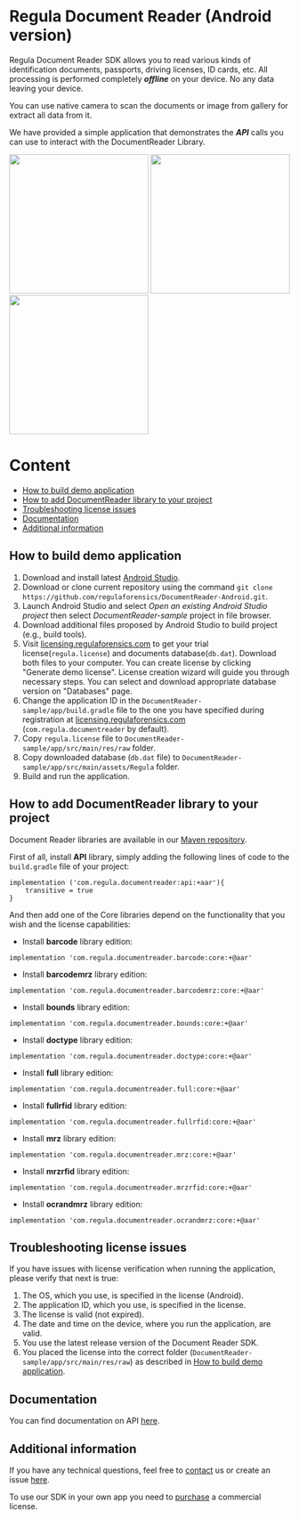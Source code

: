 # Regula Document Reader (Android version)
Regula Document Reader SDK allows you to read various kinds of identification documents, passports, driving licenses, ID cards, etc. All processing is performed completely ***offline*** on your device. No any data leaving your device.

You can use native camera to scan the documents or image from gallery for extract all data from it.

We have provided a simple application that demonstrates the ***API*** calls you can use to interact with the DocumentReader Library.

<img src="https://img.regulaforensics.com/Screenshots/SDK-5.0/LG_Nexus_5X_1.png" width="250"> <img src="https://img.regulaforensics.com/Screenshots/SDK-5.0/LG_Nexus_5X_2.png" width="250"> <img src="https://img.regulaforensics.com/Screenshots/SDK-5.0/LG_Nexus_5X_3.png" width="250">

# Content
* [How to build demo application](#how-to-build-demo-application)
* [How to add DocumentReader library to your project](#how-to-add-documentreader-library-to-your-project)
* [Troubleshooting license issues](#troubleshooting-license-issues)
* [Documentation](#documentation)
* [Additional information](#additional-information)

## How to build demo application
1. Download and install latest [Android Studio](https://developer.android.com/studio/index.html).
2. Download or clone current repository using the command `git clone https://github.com/regulaforensics/DocumentReader-Android.git`.
3. Launch Android Studio and select _Open an existing Android Studio project_ then select _DocumentReader-sample_ project in file browser.
4. Download additional files proposed by Android Studio to build project (e.g., build tools).
5. Visit [licensing.regulaforensics.com](https://licensing.regulaforensics.com) to get your trial license(`regula.license`) and documents database(`db.dat`). Download both files to your computer. You can create license by clicking "Generate demo license". License creation wizard will guide you through necessary steps. You can select and download appropriate database version on "Databases" page.
6. Change the application ID in the `DocumentReader-sample/app/build.gradle`  file to the one you have specified during registration at [licensing.regulaforensics.com](https://licensing.regulaforensics.com) (`com.regula.documentreader` by default).
7. Copy `regula.license` file to `DocumentReader-sample/app/src/main/res/raw` folder.
8. Copy downloaded database (`db.dat` file) to `DocumentReader-sample/app/src/main/assets/Regula` folder.
9. Build and run the application.

## How to add DocumentReader library to your project
Document Reader libraries are available in our [Maven repository](http://maven.regulaforensics.com/RegulaDocumentReader/com/regula/documentreader).

First of all, install **API** library, simply adding the following lines of code to the `build.gradle` file of your project:
```
implementation ('com.regula.documentreader:api:+aar'){
    transitive = true
}
```

And then add one of the Core libraries depend on the functionality that you wish and the license capabilities:
* Install **barcode** library edition:
```
implementation 'com.regula.documentreader.barcode:core:+@aar'
```

* Install **barcodemrz** library edition:
```
implementation 'com.regula.documentreader.barcodemrz:core:+@aar'
```

* Install **bounds** library edition:
```
implementation 'com.regula.documentreader.bounds:core:+@aar'
```

* Install **doctype** library edition:
```
implementation 'com.regula.documentreader.doctype:core:+@aar'
```

* Install **full** library edition:
```
implementation 'com.regula.documentreader.full:core:+@aar'
```

* Install **fullrfid** library edition:
```
implementation 'com.regula.documentreader.fullrfid:core:+@aar'
```

* Install **mrz** library edition:
```
implementation 'com.regula.documentreader.mrz:core:+@aar'
```

* Install **mrzrfid** library edition:
```
implementation 'com.regula.documentreader.mrzrfid:core:+@aar'
```

* Install **ocrandmrz** library edition:
```
implementation 'com.regula.documentreader.ocrandmrz:core:+@aar'
```

## Troubleshooting license issues
If you have issues with license verification when running the application, please verify that next is true:
1. The OS, which you use, is specified in the license (Android).
2. The application ID, which you use, is specified in the license.
3. The license is valid (not expired).
4. The date and time on the device, where you run the application, are valid.
5. You use the latest release version of the Document Reader SDK.
6. You placed the license into the correct folder (`DocumentReader-sample/app/src/main/res/raw`) as described in [How to build demo application](#how-to-build-demo-application).

## Documentation
You can find documentation on API [here](https://regulaforensics.github.io/DocumentReader-Android/).

## Additional information
If you have any technical questions, feel free to [contact](mailto:support@regulaforensics.com) us or create an issue [here](https://github.com/regulaforensics/DocumentReader-Android/issues).

To use our SDK in your own app you need to [purchase](https://pipedrivewebforms.com/form/5f1d771cbe4f844a1f78f8a06fbf94361841159) a commercial license.